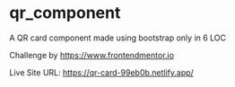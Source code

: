 # qr_component

A QR card component made using bootstrap only in 6 LOC 

Challenge by https://www.frontendmentor.io 

Live Site URL: https://qr-card-99eb0b.netlify.app/
